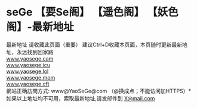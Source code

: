 # seGe 【要Se阁】 【遥色阁】 【妖色阁】-最新地址
最新地址
请收藏此页面（重要） 建议Ctrl+D收藏本页面，本页随时更新最新地址，永远找到回家路
<br>
www.yaosege.cam
<br>
www.yaosege.icu
<br>
www.yaosege.lol
<br>
www.yaosege.mom
<br>
www.yaosege.cft
<br>
網站正确訪問方式: www@YaoSeGe@com （@换成点；不能访问加HTTPS）*
<br>
如果以上地址均不可用，索取最新地址,请发邮件到 X@mail.com  
